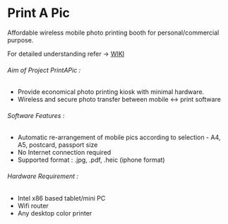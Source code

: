 # Print A Pic
Affordable wireless mobile photo printing booth for personal/commercial purpose.

For detailed understanding refer -> [WIKI](https://github.com/vanarova/PrintAPic-Minimal-Photo-Printing-kiosk/wiki)

###### Aim of Project PrintAPic :
- Provide economical photo printing kiosk with minimal hardware.
- Wireless and secure photo transfer between mobile <-> print software

###### Software Features :
- Automatic re-arrangement of mobile pics according to selection - A4, A5, postcard, passport size
- No Internet connection required
- Supported format : .jpg, .pdf, .heic (iphone format)

###### Hardware Requirement :
- Intel x86 based tablet/mini PC 
- Wifi router
- Any desktop color printer
